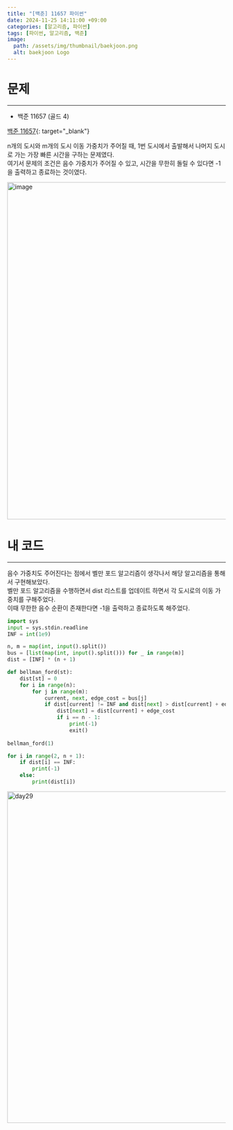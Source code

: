 ```yaml
---
title: "[백준] 11657 파이썬"
date: 2024-11-25 14:11:00 +09:00
categories: [알고리즘, 파이썬]
tags: [파이썬, 알고리즘, 백준]
image:
  path: /assets/img/thumbnail/baekjoon.png
  alt: baekjoon Logo
---
```

# 문제
---
- 백준 11657 (골드 4)

[백준 11657](https://www.acmicpc.net/problem/11657){: target="_blank"}

n개의 도시와 m개의 도시 이동 가중치가 주어질 때, 1번 도시에서 출발해서 나머지 도시로 가는 가장 빠른 시간을 구하는 문제였다.   
여기서 문제의 조건은 음수 가중치가 주어질 수 있고, 시간을 무한히 돌릴 수 있다면 -1을 출력하고 종료하는 것이였다.   

<img width="775" alt="image" src="https://github.com/user-attachments/assets/a10c4935-27a8-4d61-8920-16bb33a613e6">

# 내 코드
---
음수 가중치도 주어진다는 점에서 벨만 포드 알고리즘이 생각나서 해당 알고리즘을 통해서 구현해보았다.   
벨만 포드 알고리즘을 수행하면서 dist 리스트를 업데이트 하면서 각 도시로의 이동 가중치를 구해주었다.   
이때 무한한 음수 순환이 존재한다면 -1을 출력하고 종료하도록 해주었다.   

```python
import sys
input = sys.stdin.readline
INF = int(1e9)

n, m = map(int, input().split())
bus = [list(map(int, input().split())) for _ in range(m)]
dist = [INF] * (n + 1)

def bellman_ford(st):
    dist[st] = 0
    for i in range(n):
        for j in range(m):
            current, next, edge_cost = bus[j]
            if dist[current] != INF and dist[next] > dist[current] + edge_cost:
                dist[next] = dist[current] + edge_cost
                if i == n - 1:
                    print(-1)
                    exit()
                
bellman_ford(1)

for i in range(2, n + 1):
    if dist[i] == INF:
        print(-1)
    else:
        print(dist[i])
```

<img width="762" alt="day29" src="https://github.com/user-attachments/assets/31f1b05c-126f-4cac-ae9a-ce0dd8a6e4b8">
